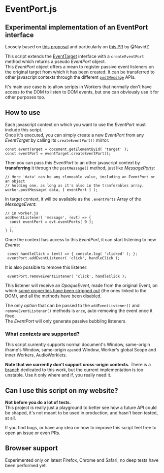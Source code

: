 # EventPort.js #

## Experimental implementation of an EventPort interface ##

Loosely based on [this proposal][1] and particularly on [this PR][2] by @NavidZ

This script extends the [EventTarget][3] interface with a `createEventPort` method which returns a pseudo *EventPort* object.  
This *EventPort* object offers a mean to register passive event listeners on the original target from which it has been created. It can be transferred to other javascript contexts through the different [`postMessage`][4] APIs.  

It's main use case is to allow scripts in Workers that normally don't have access to the DOM to listen to DOM events, but one can obviously use it for other purposes too.  

## How to use ##

Each javascript context on which you want to use the *EventPort* must include this script.  
Once it's executed, you can simply create a new *EventPort* from any *EventTarget* by calling its `createEventPort()` mirror.

    const eventTarget = document.getElementById( 'target' );
    const eventPort = eventTarget.createEventPort();

Then you can pass this *EventPort* to an other javascript context by **transferring** it through the `postMessage()` method, just like [*MessagePorts*][5]:

    // Here 'data' can be any cloneable value, including an EventPort or an object
    // holding one, as long as it's also in the tranferables array.
    worker.postMessage( data, [ eventPort ] );
    
In target context, it will be available as the `.eventPorts` Array of the *MessageEvent*:

    // in worker.js
    addEventListener( 'message', (evt) => {
      const eventPort = evt.eventPorts[ 0 ];
      ...
    } );

Once the context has access to this *EventPort*, it can start listening to new *Events*:

     const handleClick = (evt) => { console.log( 'clicked' ); };
     eventPort.addEventListener( 'click', handleClick );
     
It is also possible to remove this listener:

     eventPort.removeEventListener( 'click', handleClick );
    
This listener will receive an *OpaqueEvent*, made from the original Event, on which [some properties have been stripped out][6] (the ones linked to the DOM), and all the methods have been disabled.

The only *option* that can be passed to the `addEventListener()` and `removeEventListener()` methods is `once`, auto-removing the event once it fired.  
The *EventPort* will only generate passive bubbling listeners.

### What *contexts* are supported? ###

This script currently supports normal document's Window, same-origin iframe's Window, same-origin `open`ed Window, Worker's global Scope and inner Workers, AudioWorklets.  

**Note that we currently don't support cross-origin contexts.** There is a [branch][7] dedicated to this work, but the current implementation is too unstable. Use it only where and if, you really need it.  

## Can I use this script on my website? ##

**Not before you do a lot of tests.**  
This project is really just a playground to better see how a future API could be shaped, it's not meant to be used in production, and hasn't been tested, at all.  

If you find bugs, or have any idea on how to improve this script feel free to open an issue or even PRs.  

## Browser support ##

Experimented only on latest Firefox, Chrome and Safari, no deep tests have been performed yet.    

[1]: https://github.com/WICG/input-for-workers
[2]: https://github.com/WICG/input-for-workers/pull/8 
[3]: https://developer.mozilla.org/en-US/docs/Web/API/EventTarget
[4]: https://developer.mozilla.org/en-US/docs/Web/API/Worker/postMessage
[5]: https://developer.mozilla.org/en-US/docs/Web/API/MessagePort
[6]: https://github.com/WICG/input-for-workers#stripping-dom-references-from-events
[7]: https://github.com/Kaiido/EventPort.js/tree/cross-origin